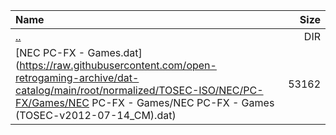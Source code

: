 |Name|Size|
|:---|---:|
|[..](../index.html)|DIR|
|[NEC PC-FX - Games.dat](https://raw.githubusercontent.com/open-retrogaming-archive/dat-catalog/main/root/normalized/TOSEC-ISO/NEC/PC-FX/Games/NEC PC-FX - Games/NEC PC-FX - Games (TOSEC-v2012-07-14_CM).dat)|53162|
